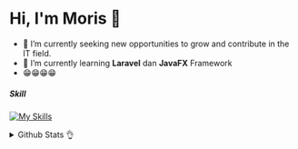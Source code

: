 <!-- ![Morissarkol](img/github-header-banner.png) -->

# Hi, I'm Moris 👋

<!--
**Morissarkol/Morissarkol** is a ✨ _special_ ✨ repository because its `README.md` (this file) appears on your GitHub profile.

Here are some ideas to get you started:

- 🔭 I’m currently working on ...
- 🌱 I’m currently learning ...
- 👯 I’m looking to collaborate on ...
- 🤔 I’m looking for help with ...
- 💬 Ask me about ...
- 📫 How to reach me: ...
- 😄 Pronouns: ...
- ⚡ Fun fact: ...
-->

- 🔭 I’m currently seeking new opportunities to grow and contribute in the IT field.
- 🌱 I’m currently learning **Laravel** dan **JavaFX** Framework
- 😁😁😁😁

##### Skill

[![My Skills](https://skillicons.dev/icons?i=html,css,php,javascript,kotlin,laravel,flutter,javaFx,&theme=dark)](https://skillicons.dev)


<details>

<summary> Github Stats 👌</summary>

![Moris's GitHub stats](https://github-readme-stats.vercel.app/api?username=Moris&hide=contribs,prs&show_icons=true&theme=shadow_blue)

</details>
